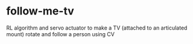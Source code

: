 # follow-me-tv
RL algorithm and servo actuator to make a TV (attached to an articulated mount) rotate and follow a person using CV
